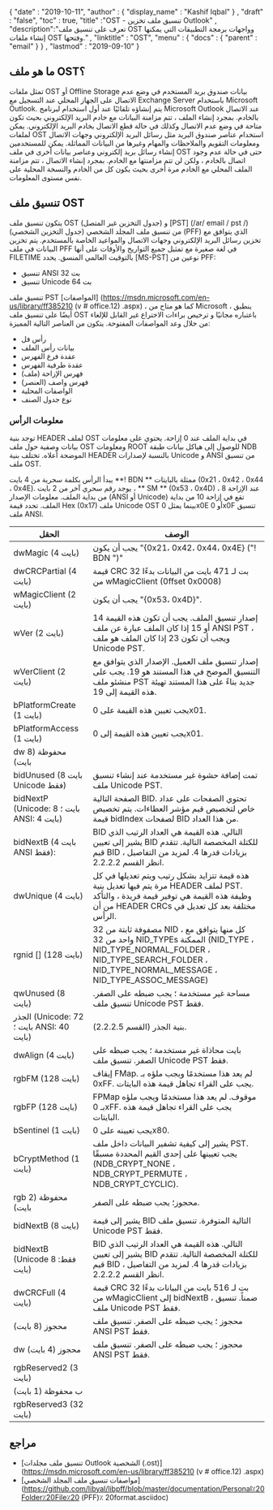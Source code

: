 {
  "date" : "2019-10-11",
  "author" : {
    "display_name" : "Kashif Iqbal"
} ,
  "draft" : "false",
  "toc" : true,
  "title" :"OST - تنسيق ملف تخزين Outlook" ,
  "description":"تعرف على تنسيق ملف OST وواجهات برمجة التطبيقات التي يمكنها إنشاء ملفات OST وفتحها." ,
  "linktitle" : "OST",
  "menu" : {
    "docs" : {
      "parent" : "email"
}
} ,
  "lastmod" : "2019-09-10"
}

## ما هو ملف OST؟

تمثل ملفات OST أو Offline Storage بيانات صندوق بريد المستخدم في وضع عدم الاتصال على الجهاز المحلي عند التسجيل مع Exchange Server باستخدام Microsoft Outlook. يتم إنشاؤه تلقائيًا عند أول استخدام لبرنامج Microsoft Outlook عند الاتصال بالخادم. بمجرد إنشاء الملف ، تتم مزامنة البيانات مع خادم البريد الإلكتروني بحيث تكون متاحة في وضع عدم الاتصال وكذلك في حالة قطع الاتصال بخادم البريد الإلكتروني. يمكن لملفات OST استخدام عناصر صندوق البريد مثل رسائل البريد الإلكتروني وجهات الاتصال ومعلومات التقويم والملاحظات والمهام وغيرها من البيانات المماثلة. يمكن للمستخدمين إنشاء رسائل بريد إلكتروني وعناصر بيانات أخرى في ملف OST حتى في حالة عدم وجود اتصال بالخادم ، ولكن لن تتم مزامنتها مع الخادم. بمجرد إنشاء الاتصال ، تتم مزامنة الملف المحلي مع الخادم مرة أخرى بحيث يكون كل من الخادم والنسخة المحلية على نفس مستوى المعلومات.

## تنسيق ملف OST

يتكون تنسيق ملف OST (جدول التخزين غير المتصل) و [PST] (/ar/ email / pst /) (جدول التخزين الشخصي) من تنسيق ملف المجلد الشخصي (PFF) الذي يتوافق مع تخزين رسائل البريد الإلكتروني وجهات الاتصال والمواعيد الخاصة بالمستخدم. يتم تخزين البيانات في ملف PFF في لغة صغيرة مع تمثيل جميع التواريخ والأوقات على أنها FILETIME بالتوقيت العالمي المنسق. يحدد [MS-PST] نوعين من PFF:

* تنسيق ANSI 32 بت
* تنسيق Unicode 64 بت

تنسيق ملف PST [المواصفات] (https://msdn.microsoft.com/en-us/library/ff385210 (v # office.12) .aspx) ، كما هو متاح من Microsoft ، ينطبق أيضًا على تنسيق ملف OST باعتباره مجانيًا و ترخيص براءات الاختراع غير القابل للإلغاء من خلال وعد المواصفات المفتوحة. يتكون من العناصر التالية المميزة:

* رأس فل
* بيانات رأس الملف
* عقدة فرع الفهرس
* عقدة طرفية الفهرس
* (ملف) فهرس الإزاحة
* فهرس واصف (العنصر)
* الواصفات المحلية
* نوع جدول الصنف

### معلومات الرأس

توجد بنية HEADER لملف OST في بداية الملف عند 0 إزاحة. يحتوي على معلومات بيانات وصفية حول ملف OST ومعلومات ROOT للوصول إلى هياكل بيانات طبقة NDB الموضحة أعلاه. تختلف بنية HEADER بالنسبة لإصدارات Unicode و ANSI من تنسيق ملف OST.

يبدأ الرأس بكلمة سحرية من 4 بايت **! BDN ** ممثلة بالبايتات (0x21 ، 0x42 ، 0x44 ، 0x4E). يوجد رقم سحري آخر من 2 بايت ، ** SM ** (0x53 ، 0x4D) ، عند الإزاحة 8 من بداية الملف. معلومات الإصدار (ANSI أو Unicode) تقع في إزاحة 10 من بداية الملف. تحدد قيمة Hex (0x17) ملف Unicode OST بينما يمثل 0x0E أو 0x0F تنسيق ملف ANSI.

| الحقل | الوصف
---|---|
| dwMagic (4 بايت) | يجب أن يكون "{0x21، 0x42، 0x44، 0x4E} ("! BDN ")"
| dwCRCPartial (4 بايت) | قيمة CRC 32 بت لـ 471 بايت من البيانات بدءًا من wMagicClient (0ffset 0x0008)
| wMagicClient (2 بايت) | يجب أن يكون "{0x53، 0x4D}".
| wVer (2 بايت) | إصدار تنسيق الملف. يجب أن تكون هذه القيمة 14 أو 15 إذا كان الملف عبارة عن ملف ANSI PST ، ويجب أن تكون 23 إذا كان الملف هو ملف Unicode PST.
| wVerClient (2 بايت) | إصدار تنسيق ملف العميل. الإصدار الذي يتوافق مع التنسيق الموضح في هذا المستند هو 19. يجب على منشئو ملف PST جديد بناءً على هذا المستند تهيئة هذه القيمة إلى 19.
| bPlatformCreate (1 بايت) | يجب تعيين هذه القيمة على 0x01.
| bPlatformAccess (1 بايت) | يجب تعيين هذه القيمة إلى 0x01.
| dw محفوظة (8 بايت) |
| bidUnused (8 بايت Unicode فقط) | تمت إضافة حشوة غير مستخدمة عند إنشاء تنسيق ملف Unicode PST.
| bidNextP (Unicode: 8 بايت ؛ ANSI: 4 بايت) | الصفحة التالية BID. تحتوي الصفحات على عداد خاص لتخصيص قيم مؤشر العطاءات. يتم تخصيص قيمة bidIndex لصفحات BID من هذا العداد.
| bidNextB (4 بايت ANSI فقط): | BID التالي. هذه القيمة هي العداد الرتيب الذي يشير إلى تعيين BID للكتلة المخصصة التالية. تتقدم قيم BID بزيادات قدرها 4. لمزيد من التفاصيل ، انظر القسم 2.2.2.2.
| dwUnique (4 بايت) | هذه قيمة تتزايد بشكل رتيب ويتم تعديلها في كل مرة يتم فيها تعديل بنية HEADER لملف PST. وظيفة هذه القيمة هي توفير قيمة فريدة ، والتأكد من أن HEADER CRCs مختلفة بعد كل تعديل في الرأس.
| rgnid [] (128 بايت) | مصفوفة ثابتة من 32 NID ، كل منها يتوافق مع واحد من 32 NID_TYPEs الممكنة (NID_TYPE ، NID_TYPE_NORMAL_FOLDER ، NID_TYPE_SEARCH_FOLDER ، NID_TYPE_NORMAL_MESSAGE ، NID_TYPE_ASSOC_MESSAGE)
| qwUnused (8 بايت) | مساحة غير مستخدمة ؛ يجب ضبطه على الصفر. تنسيق ملف Unicode PST فقط.
| الجذر (Unicode: 72 بايت ؛ ANSI: 40 بايت) | بنية الجذر (القسم 2.2.2.5).
| dwAlign (4 بايت) | بايت محاذاة غير مستخدمة ؛ يجب ضبطه على الصفر. تنسيق ملف Unicode PST فقط.
| rgbFM (128 بايت) | إيقاف FMap. لم يعد هذا مستخدمًا ويجب ملؤه بـ 0xFF. يجب على القراء تجاهل قيمة هذه البايتات.
| rgbFP (128 بايت) | FPMap موقوف. لم يعد هذا مستخدمًا ويجب ملؤه بـ 0xFF. يجب على القراء تجاهل قيمة هذه البايتات.
| bSentinel (1 بايت) | يجب تعيينه على 0x80.
| bCryptMethod (1 بايت) | يشير إلى كيفية تشفير البيانات داخل ملف PST. يجب تعيينها على إحدى القيم المحددة مسبقًا (NDB_CRYPT_NONE ، NDB_CRYPT_PERMUTE ، NDB_CRYPT_CYCLIC).
| rgb محفوظة (2 بايت) | محجوز؛ يجب ضبطه على الصفر.
| bidNextB (8 بايت) | يشير إلى قيمة BID التالية المتوفرة. تنسيق ملف Unicode PST فقط.
| bidNextB (Unicode فقط: 8 بايت) | BID التالي. هذه القيمة هي العداد الرتيب الذي يشير إلى تعيين BID للكتلة المخصصة التالية. تتقدم قيم BID بزيادات قدرها 4. لمزيد من التفاصيل ، انظر القسم 2.2.2.2.
| dwCRCFull (4 بايت) | قيمة CRC 32 بت لـ 516 بايت من البيانات بدءًا من wMagicClient إلى bidNextB ، ضمناً. تنسيق ملف Unicode PST فقط.
| محجوز (8 بايت) | محجوز ؛ يجب ضبطه على الصفر. تنسيق ملف ANSI PST فقط.
| dw محجوز (4 بايت) | محجوز ؛ يجب ضبطه على الصفر. تنسيق ملف ANSI PST فقط.
| rgbReserved2 (3 بايت) |
| ب محفوظة (1 بايت) |
| rgbReserved3 (32 بايت) |

## مراجع

* [تنسيق ملف مجلدات Outlook الشخصية (.ost)] (https://msdn.microsoft.com/en-us/library/ff385210 (v # office.12) .aspx)
* [مواصفات تنسيق ملف المجلد الشخصي] (https://github.com/libyal/libpff/blob/master/documentation/Personal٪20Folder٪20File٪20 (PFF)٪ 20format.asciidoc)

